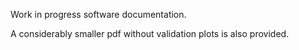 Work in progress software documentation.

A considerably smaller pdf without validation plots is also provided.
